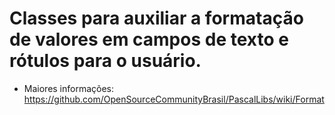 # Classes para auxiliar a formatação de valores em campos de texto e rótulos para o usuário.
* Maiores informações: https://github.com/OpenSourceCommunityBrasil/PascalLibs/wiki/Format

